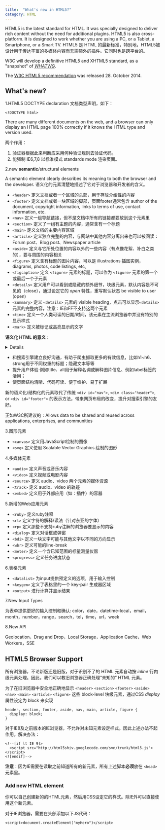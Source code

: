 ```yaml
---
title:  "What's new in HTML5?"
category: HTML
---
```

HTML5 is the latest standard for HTML. It was specially designed to deliver rich content without the need for additional plugins. HTML5 is also cross-platform. It is designed to work whether you are using a PC, or a Tablet, a Smartphone, or a Smart TV. HTML5 是 HTML 的最新标准，特别地，HTML5被设计用于传达丰富的多媒体内容而无需额外的插件。它同时也是跨平台的。

W3C will develop a definitive HTML5 and XHTML5 standard, as a "snapshot" of <dfn><abbr title="Web Hypertext Application Technology Working Group">WHATWG</abbr></dfn>.

The [W3C HTML5 recommendation](http://www.w3.org/TR/html/) was released 28. October 2014.

<!--more-->

## What's new?

1.HTML5 DOCTYPE declaration 文档类型声明，如下：

    <!DOCTYPE html>

There are many different documents on the web, and a browser can only display an HTML page 100% correctly if it knows the HTML type and version used.

两个作用：
1. 验证器根据此来判断应采用何种验证规则去验证代码。
2. 能强制 IE6,7,8 以标准模式 standards mode 渲染页面。

2.new **semantic**/structural elements

A semantic element clearly describes its meaning to both the browser and the developer. 语义化的元素清楚地描述了它对于浏览器和开发者的含义。

+ `<header>` 定义文档或者一个区域的头部，用于存放介绍性的内容
+ `<footer>` 定义文档或者一块区域的脚部，页面footer通常包含 author of the document, copyright information, links to terms of use, contact information, etc.
+ `<nav>` 定义一组导航链接，但不是文档中所有的链接都要放到这个元素里
+ `<section>` 定义了一组有主题的内容，通常含有一个标题
+ `<main>` 定义文档的主要内容区域
+ `<article>` 定义独立完整的内容，与网站中其他内容分离出来也可以被阅读：Forum post、Blog post、Newspaper article
+ `<aside>` 定义与它所处位置的内容以外的一些内容（有点像花絮、补白之类的），要与周围的内容相关
+ `<figure>` 定义含有标题的图片内容，可以是 illustrations 插图实例， diagrams, photos, code listings, etc, 
+ `<figcaption>` 定义 `<figure>` 元素的标题，可以作为 `<figure>` 元素的第一个或最后一个子元素
+ `<details>` 定义用户可以看到或隐藏的额外细节，块级元素，默认内容是不可见的（close），通过设定它的 _open_ 特性，重写默认状态 be visible to user (open)
+ `<summary>` 定义 `<details>` 元素的 visible heading，点击可以显示`<details>` 元素的完整内容，注意：IE和FF不支持这两个元素
+ `<time>` 定义一个人类可读的日期/时间，该元素在主流浏览器中并没有特别的显示样式
+ `<mark>` 定义被标记或高亮显示的文字

**语义化 HTML 的意义**：
<details>语义化的(X)HTML文档有助于提升你的网站对访客的易用性，比如使用PDA、文字浏览器以及残障人士将从中受益。对于搜索引擎或者爬虫软件来说，则有助于它们建立索引，并可能给予一个较高的权值。</details>

+ 和搜索引擎建立良好沟通，有助于爬虫抓取更多的有效信息，比如h1~h6、strong用于不同权重的标题；隐藏文本等等
+ 提升用户体验 例如title、alt用于解释名词或解释图片信息、例如label标签的活用；
+ 使页面结构清晰、代码可读、便于维护、易于扩展

新的语义化/结构化的元素取代了传统 `<div id="nav">`, `<div class="header">`, or `<div id="footer">` 的表示方法，带来网页布局的改变，提升对搜索引擎的友好。

正如W3C所建议的：Allows data to be shared and reused across applications, enterprises, and communities

3.图形元素

+ `<canvas>` 定义用JavaScript绘制的图像
+ `<svg>` 定义使用 Scalable Vector Graphics 绘制的图形

4.多媒体元素

+ `<audio>` 定义声音或音乐内容
+ `<video>` 定义视频或电影内容
+ `<source>` 定义 audio、video 两个元素的媒体资源
+ `<track>` 定义 audio、video 的轨迹
+ `<embed>` 定义用于外部应用（如：插件）的容器

5.新增的Web应用元素

+ `<ruby>` 定义ruby注释
+ `<rt>` 定义字符的解释/读法（针对东亚的字体）
+ `<rp>` 定义那些不支持ruby注解的浏览器要显示的内容
+ `<dialog>` 定义对话框或弹窗
+ `<bdi>` 定义一块文字可能与其他文字以不同的方向显示
+ `<wbr>` 定义可能的line-break
+ `<meter>` 定义一个含已知范围的标量测量仪器
+ `<progress>` 定义任务进度状态

6.表格元素

+ `<datalist>` 为input提供预定义的选项，用于输入控制
+ `<keygen>` 定义了表格里的一个 key-pair 生成器区域
+ `<output>` 进行计算并显示结果

7.New Input Types

为表单提供更好的输入控制和确认: color，date，datetime-local，email，month，number，range，search，tel，time，url，week

8.New API

Geolocation，Drag and Drop，Local Storage，Application Cache，Web Workers，SSE

## HTML5 Browser Support

所有浏览器，不论新版还是旧版，<span class="blue-text">对于识别不了的 HTML 元素自动按 _inline_ 行内级元素处理</span>。因此，我们可以教旧浏览器正确处理“未知的” HTML 元素。

为了在旧浏览器中安全地正确地显示 `<header>` `<section>` `<footer>` `<aside>` `<nav>` `<main>` `<article>` `<figure>` 这些 block-level 块级元素，通过CSS _display_ 属性设定为 block 来实现

    header, section, footer, aside, nav, main, article, figure {
      display: block;
    }

对于IE8及之前版本的IE浏览器，不允许对未知元素设定样式。因此上述办法不起作用。解决办法：

    <!--[if lt IE 9]>
      <script src="http://html5shiv.googlecode.com/svn/trunk/html5.js"></script>
    <![endif]-->

**注意**：因为IE需要在读取之前知道所有的新元素，所有上述脚本**必须**放在 `<head>` 元素里。

### Add new HTML element

你可以自己创建新的的HTML元素，然后用CSS设定它的样式。除IE外可以直接使用这个新元素。

对于IE浏览器，需要在头部添加以下JS代码：

    <script>document.createElement("myHero")</script>
